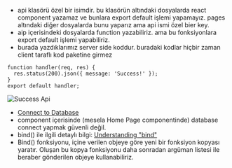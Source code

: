 - api klasörü özel bir isimdir. bu klasörün altındaki dosyalarda react component yazamaz ve bunlara export default işlemi yapamayız. pages altındaki diğer dosyalarda bunu yaparız ama api ismi özel bier key.
- aip içerisindeki dosyalarda function yazabiliriz. ama bu fonksiyonlara export default işlemi yapabiliriz.
- burada yazdıklarımız server side koddur. buradaki kodlar hiçbir zaman client taraflı kod paketine girmez

```
function handler(req, res) {
  res.status(200).json({ message: 'Success!' });
}
export default handler;

```

![Success Api](succes-api.png)

- [Connect to Database](https://academind.com/tutorials/connect-to-database/)
- component içerisinde (mesela Home Page componentinde) database connect yapmak güvenli değil.
- bind() ile ilgili detaylı bilgi: [Understanding "bind"](https://developer.mozilla.org/en-US/docs/Web/JavaScript/Reference/Global_objects/Function/bind)
- Bind() fonksiyonu, içine verilen objeye göre yeni bir fonksiyon kopyası yaratır. Oluşan bu kopya fonksiyonu daha sonradan argüman listesi ile beraber gönderilen objeye kullanabiliriz.
